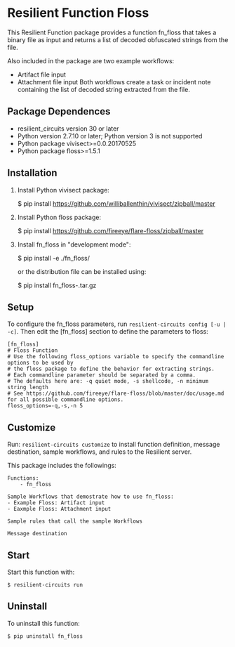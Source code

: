 # Resilient Function Floss

This Resilient Function package provides a function fn_floss that
takes a binary file as input and returns a list of decoded obfuscated
strings from the file.

Also included in the package are two example workflows: 
- Artifact file input
- Attachment file input
Both workflows create a task or incident note containing the list of
decoded string extracted from the file. 


## Package Dependences
- resilient_circuits version 30 or later
- Python version 2.7.10 or later; Python version 3 is not supported
- Python package vivisect>=0.0.20170525
- Python package floss>=1.5.1

## Installation
1) Install Python vivisect package:

	$ pip install https://github.com/williballenthin/vivisect/zipball/master

2) Install Python floss package:

	$ pip install https://github.com/fireeye/flare-floss/zipball/master

3) Install fn_floss in "development mode":

	$ pip install -e ./fn_floss/

   or the distribution file can be installed using:
   
    $ pip install fn_floss-<version>.tar.gz

## Setup

To configure the fn_floss parameters, run `resilient-circuits config [-u | -c]`. 
Then edit the [fn_floss] section to define the parameters to floss:

```
[fn_floss]
# Floss Function
# Use the following floss_options variable to specify the commandline options to be used by 
# the floss package to define the behavior for extracting strings. 
# Each commandline parameter should be separated by a comma.
# The defaults here are: -q quiet mode, -s shellcode, -n minimum string length
# See https://github.com/fireeye/flare-floss/blob/master/doc/usage.md for all possible commandline options.
floss_options=-q,-s,-n 5
```
## Customize
Run: `resilient-circuits customize` to install function definition, message destination, sample workflows, and rules to the Resilient server. 

This package includes the followings:

	Functions:
		- fn_floss

	Sample Workflows that demostrate how to use fn_floss:
	- Example Floss: Artifact input
	- Eaxmple Floss: Attachment input

	Sample rules that call the sample Workflows

	Message destination

## Start
Start this function with: 

	$ resilient-circuits run


## Uninstall
To uninstall this function:

	$ pip uninstall fn_floss
  

